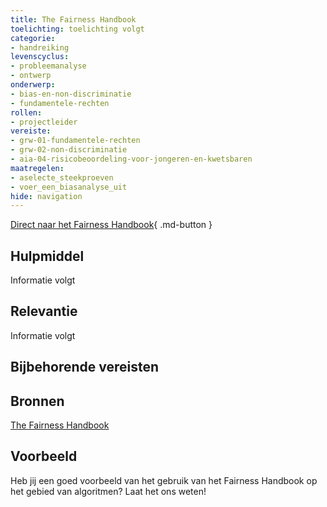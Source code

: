 ```yaml
--- 
title: The Fairness Handbook
toelichting: toelichting volgt
categorie: 
- handreiking
levenscyclus:
- probleemanalyse
- ontwerp
onderwerp:
- bias-en-non-discriminatie
- fundamentele-rechten
rollen:
- projectleider
vereiste:
- grw-01-fundamentele-rechten
- grw-02-non-discriminatie
- aia-04-risicobeoordeling-voor-jongeren-en-kwetsbaren
maatregelen:
- aselecte_steekproeven
- voer_een_biasanalyse_uit
hide: navigation
---
```


<!-- tags -->

[Direct naar het Fairness Handbook](https://openresearch.amsterdam/en/page/87589/the-fairness-handbook){ .md-button }
## Hulpmiddel
Informatie volgt

## Relevantie
Informatie volgt

## Bijbehorende vereisten

<!-- list_vereisten_on_maatregelen_page -->

## Bronnen
[The Fairness Handbook](https://openresearch.amsterdam/en/page/87589/the-fairness-handbook)

## Voorbeeld

Heb jij een goed voorbeeld van het gebruik van het Fairness Handbook op het gebied van algoritmen? Laat het ons weten!

